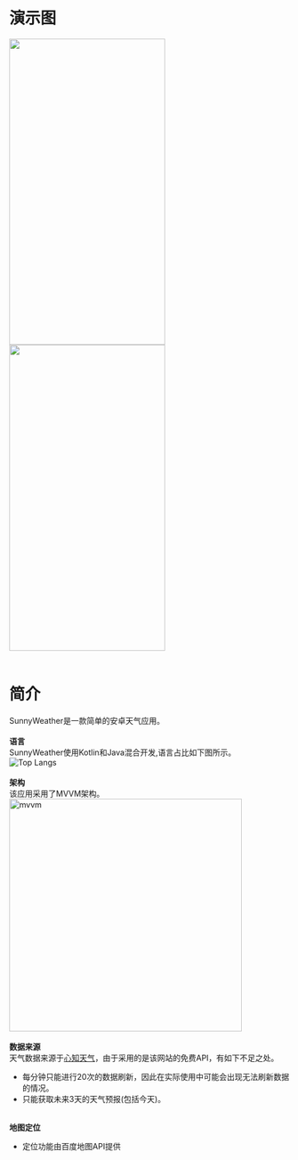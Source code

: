 # 演示图
<img src="https://user-images.githubusercontent.com/65336599/139616040-bba91aab-4060-4eec-a887-a47d40ac56fa.gif" width="280" height="550"/>  <img src="https://user-images.githubusercontent.com/65336599/139671076-e6d0d377-f86e-4354-8842-2856cc93b488.gif" width="280" height="550"/></br></br>

# 简介
SunnyWeather是一款简单的安卓天气应用。</br></br>
**语言**</br>
SunnyWeather使用Kotlin和Java混合开发,语言占比如下图所示。</br>
![Top Langs](https://github-readme-stats.vercel.app/api/top-langs/?username=DoubleYellowIce&exclude_repo=MagaCommunity)</br></br>
**架构**</br>
该应用采用了MVVM架构。</br>
<img width="418" alt="mvvm" src="https://user-images.githubusercontent.com/65336599/139617319-203e65f4-ec94-454a-8fb9-605937a1445d.png"></br></br>
**数据来源**</br>
天气数据来源于[心知天气](https://www.seniverse.com/)，由于采用的是该网站的免费API，有如下不足之处。</br>
* 每分钟只能进行20次的数据刷新，因此在实际使用中可能会出现无法刷新数据的情况。</br>
* 只能获取未来3天的天气预报(包括今天)。</br></br>


**地图定位**</br>
* 定位功能由百度地图API提供

